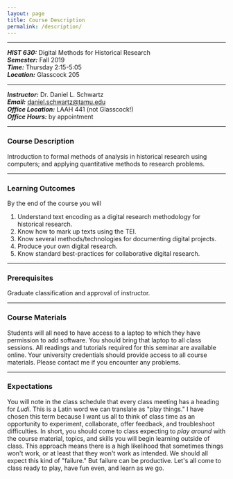```yaml
---
layout: page
title: Course Description
permalink: /description/
---
```



_____
***HIST 630:*** Digital Methods for Historical Research  
***Semester:*** Fall 2019  
***Time:*** Thursday 2:15-5:05  
***Location:*** Glasscock 205

_______

***Instructor:*** Dr. Daniel L. Schwartz  
***Email:*** <daniel.schwartz@tamu.edu>  
***Office Location:*** LAAH 441 (not Glasscock!)  
***Office Hours:*** by appointment

_____
### Course Description
Introduction to formal methods of analysis in historical research
using computers; and applying quantitative methods to research problems.  

_____
### Learning Outcomes
By the end of the course you will  
 1. Understand text encoding as a digital research methodology for historical research.
 2. Know how to mark up texts using the TEI.
 3. Know several methods/technologies for documenting digital projects.
 4. Produce your own digital research.
 5. Know standard best-practices for collaborative digital research.

_____
### Prerequisites
Graduate classification and approval of instructor.

_____
### Course Materials
Students will all need to have access to a laptop to which they
have permission to add software. You should bring that laptop to all class
sessions. All readings and tutorials required for this seminar are available online.
Your university credentials should provide access to all course materials. Please contact
me if you encounter any problems.

_____
### Expectations
You will note in the class schedule that every class meeting has a heading for
_Ludi_. This is a Latin word we can translate as "play things." I have
chosen this term because I want us all to think of class time as an opportunity
to experiment, collaborate, offer feedback, and troubleshoot difficulties. In short,
you should come to class expecting to _play around_ with the course material, topics,
and skills you will begin learning outside of class. This approach means there is a high
likelihood that sometimes things won't work, or at least that they won't work as intended.
We should all expect this kind of "failure." But failure can be productive. Let's
all come to class ready to play, have fun even, and learn as we go.
